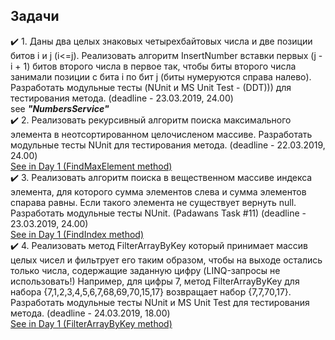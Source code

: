 ## Задачи
:heavy_check_mark: 1. Даны два целых знаковых четырехбайтовых числа и две позиции битов i и j (i<=j). Реализовать алгоритм InsertNumber вставки первых (j - i + 1) битов второго числа в первое так, чтобы биты второго числа занимали позиции с бита i по бит j (биты нумеруются справа налево). Разработать модульные тесты (NUnit и MS Unit Test - (DDT))) для тестирования метода. (deadline - 23.03.2019, 24.00)<br/>
see **_"NumbersService"_**<br/>
:heavy_check_mark: 2. Реализовать рекурсивный алгоритм поиска максимального элемента в неотсортированном целочисленом массиве. Разработать модульные тесты NUnit для тестирования метода. (deadline - 22.03.2019, 24.00)<br/> 
[See in Day 1 (FindMaxElement method)](https://github.com/UltramarineDev/NET1.S.2019.Sokolova.01/blob/master/Sorting/ArrayExtension.cs)
<br/>
:heavy_check_mark: 3. Реализовать алгоритм поиска в вещественном массиве индекса элемента, для которого сумма элементов слева и сумма элементов спарава равны. Если такого элемента не существует вернуть null. Разработать модульные тесты NUnit. (Padawans Task #11) (deadline - 23.03.2019, 24.00)<br/>
[See in Day 1 (FindIndex method)](https://github.com/UltramarineDev/NET1.S.2019.Sokolova.01/blob/master/Sorting/ArrayExtension.cs)<br/>
:heavy_check_mark: 4. Реализовать метод FilterArrayByKey который принимает массив целых чисел и фильтрует его таким образом, чтобы на выходе остались только числа, содержащие заданную цифру (LINQ-запросы не использовать!) Например, для цифры 7, метод FilterArrayByKey для набора {7,1,2,3,4,5,6,7,68,69,70,15,17} возвращает набор {7,7,70,17}. Разработать модульные тесты NUnit и MS Unit Test для тестирования метода. (deadline - 24.03.2019, 18.00)<br/>
[See in Day 1 (FilterArrayByKey method)](https://github.com/UltramarineDev/NET1.S.2019.Sokolova.01/blob/master/Sorting/ArrayExtension.cs)
